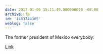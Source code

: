 ```yaml
---
date: 2017-01-06 15:11:49.000000000 -08:00
archive: fb
id: '1483744309'
weblog: false
---
```


The former president of Mexico everybody: 

[Link](https://twitter.com/VicenteFoxQue/status/817480450285375488)
